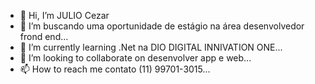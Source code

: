 - 👋 Hi, I’m JULIO Cezar
- 👀 I’m buscando uma oportunidade de estágio na área desenvolvedor frond end...
- 🌱 I’m currently learning .Net na DIO DIGITAL INNIVATION ONE...
- 💞️ I’m looking to collaborate on desenvolver app e web...
- 📫 How to reach me contato (11) 99701-3015...

<!---
JULIO-Cezarr/JULIO-Cezarr is a ✨ special ✨ repository because its `README.md` (this file) appears on your GitHub profile.
You can click the Preview link to take a look at your changes.
--->
